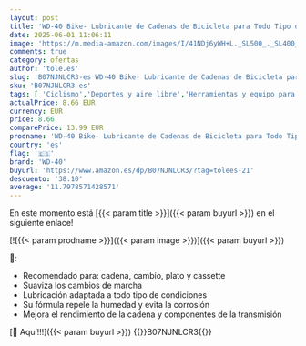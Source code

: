 ```yaml
---
layout: post
title: 'WD-40 Bike- Lubricante de Cadenas de Bicicleta para Todo Tipo de Condiciones y Ambientes- Spray 250ml'
date: 2025-06-01 11:06:11
image: 'https://m.media-amazon.com/images/I/41NDj6yWH+L._SL500_._SL400_.jpg'
comments: true
category: ofertas
author: 'tole.es'
slug: 'B07NJNLCR3-es WD-40 Bike- Lubricante de Cadenas de Bicicleta para Todo...'
sku: 'B07NJNLCR3-es'
tags: [ 'Ciclismo','Deportes y aire libre','Herramientas y equipo para bicicletas','Limpiadores para bicicletas','Ropa y equipo para deportes','bicicleta','wd-40','🇪🇸', ]
actualPrice: 8.66 EUR
currency: EUR
price: 8.66
comparePrice: 13.99 EUR
prodname: 'WD-40 Bike- Lubricante de Cadenas de Bicicleta para Todo Tipo de Condiciones y Ambientes- Spray 250ml'
country: 'es'
flag: '🇪🇸'
brand: 'WD-40'
buyurl: 'https://www.amazon.es/dp/B07NJNLCR3/?tag=tolees-21'
descuento: '38.10'
average: '11.7978571428571'
---
```


En este momento está [{{< param title >}}]({{< param buyurl >}}) en el siguiente enlace!

[![{{< param prodname >}}]({{< param image >}})]({{< param buyurl >}})

🔎:

- Recomendado para: cadena, cambio, plato y cassette
- Suaviza los cambios de marcha
- Lubricación adaptada a todo tipo de condiciones
- Su fórmula repele la humedad y evita la corrosión
- Mejora el rendimiento de la cadena y componentes de la transmisión

[🛒 Aquí!!!]({{< param buyurl >}})
{{<world>}}B07NJNLCR3{{</world>}}
